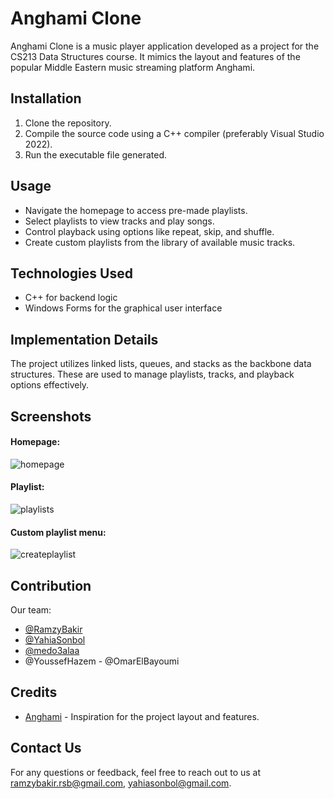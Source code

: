 # Anghami Clone

Anghami Clone is a music player application developed as a project for the CS213 Data Structures course. It mimics the layout and features of the popular Middle Eastern music streaming platform Anghami.

## Installation

1. Clone the repository.
2. Compile the source code using a C++ compiler (preferably Visual Studio 2022).
3. Run the executable file generated.

## Usage

- Navigate the homepage to access pre-made playlists.
- Select playlists to view tracks and play songs.
- Control playback using options like repeat, skip, and shuffle.
- Create custom playlists from the library of available music tracks.

## Technologies Used

- C++ for backend logic
- Windows Forms for the graphical user interface

## Implementation Details

The project utilizes linked lists, queues, and stacks as the backbone data structures. These are used to manage playlists, tracks, and playback options effectively.

## Screenshots

#### Homepage:
![homepage](![homepage](https://github.com/YahiaSonbol/Anghami-Clone/assets/133225283/d27676f3-7ce6-43dd-b5c7-2c70e7d7ecc9)
)
#### Playlist:
![playlists](![playlist](https://github.com/YahiaSonbol/Anghami-Clone/assets/133225283/ce9206f7-3971-48ca-8d0d-35df09dc1d28)
)
#### Custom playlist menu:
![createplaylist](![createyourplaylist](https://github.com/YahiaSonbol/Anghami-Clone/assets/133225283/0e79fa88-2462-4fdb-addb-14219a47c134)
)

## Contribution
Our team:
  - [@RamzyBakir](https://github.com/RamzyBakir)
  - [@YahiaSonbol](https://github.com/YahiaSonbol)
  - [@medo3alaa](https://github.com/medo3alaa)
  - @YoussefHazem
  - @OmarElBayoumi
## Credits

- [Anghami](https://www.anghami.com/) - Inspiration for the project layout and features.

## Contact Us

For any questions or feedback, feel free to reach out to us at [ramzybakir.rsb@gmail.com](ramzybakir.rsb@gmail.com), [yahiasonbol@gmail.com](yahiasonbol@gmail.com).
